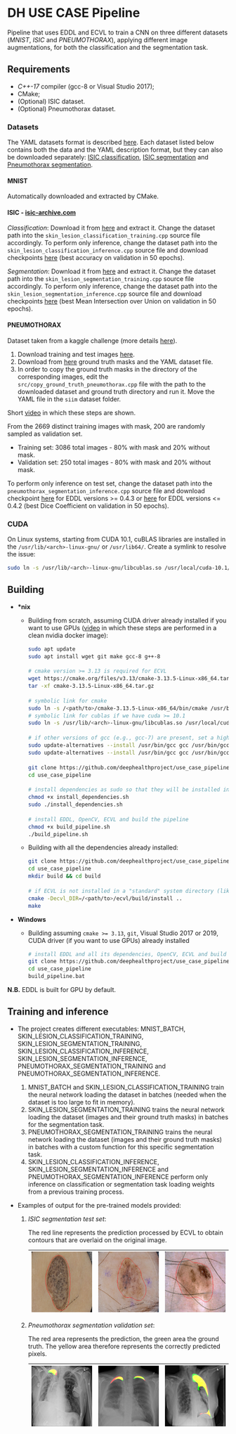 # DH USE CASE Pipeline 

Pipeline that uses EDDL and ECVL to train a CNN on three different datasets (_MNIST_, _ISIC_ and _PNEUMOTHORAX_), applying different image augmentations, for both the classification and the segmentation task.

## Requirements
- _C++-17_ compiler (gcc-8 or Visual Studio 2017);
- CMake;
- (Optional) ISIC dataset.
- (Optional) Pneumothorax dataset.

### Datasets
The YAML datasets format is described [here](https://github.com/deephealthproject/ecvl/wiki/DeepHealth-Toolkit-Dataset-Format). Each dataset listed below contains both the data and the YAML description format, but they can also be downloaded separately: [ISIC classification](https://drive.google.com/uc?id=1pZotvwM5rltg5OhYGr9oSLVW8yxjs3U_&export=download), [ISIC segmentation](https://drive.google.com/uc?id=1HHmBNiyQ1dH398E3ECl8WqVoZuV23fjM&export=download) and [Pneumothorax segmentation](https://drive.google.com/uc?id=1D1IM9Gw2wWzvnWeX7ac7ZsjetxU8kCit&export=download).


#### MNIST
Automatically downloaded and extracted by CMake.

#### ISIC - [isic-archive.com](https://www.isic-archive.com/#!/topWithHeader/tightContentTop/challenges)

_Classification_: Download it from [here](https://drive.google.com/uc?id=1TCE-uswZ41nlqMe5SWHoCGF7Mtq6r15A&export=download) and extract it. Change the dataset path into the `skin_lesion_classification_training.cpp` source file accordingly. To perform only inference, change the dataset path into the `skin_lesion_classification_inference.cpp` source file and download checkpoints [here](https://drive.google.com/file/d/1HzEtAni3WNmpwBBBT6fZ5hkW9wJAgqF2/view?usp=sharing) (best accuracy on validation in 50 epochs).

 _Segmentation_: Download it from [here](https://drive.google.com/uc?id=1RyYa32x9aqwd2kkQpCZ4Xa2h_VcgH3wI&export=download) and extract it. Change the dataset path into the `skin_lesion_segmentation_training.cpp` source file accordingly. To perform only inference, change the dataset path into the `skin_lesion_segmentation_inference.cpp` source file and download checkpoints [here](https://drive.google.com/file/d/13lbpkjrHNZygbdkdux8yr7GlpTW0MgxM/view?usp=sharing) (best Mean Intersection over Union on validation in 50 epochs).

#### PNEUMOTHORAX
Dataset taken from a kaggle challenge (more details [here](https://www.kaggle.com/c/siim-acr-pneumothorax-segmentation)).
  1. Download training and test images [here](https://www.kaggle.com/seesee/siim-train-test/download).
  1. Download from [here](https://drive.google.com/uc?id=1e9f0LzPB8euHRJLA5URknUFZHD-8AtE9&export=download) ground truth masks and the YAML dataset file.
  1. In order to copy the ground truth masks in the directory of the corresponding images, edit the `src/copy_ground_truth_pneumothorax.cpp` file with the path to the downloaded dataset and ground truth directory and run it. Move the YAML file in the `siim` dataset folder.
  
  Short [video](https://drive.google.com/uc?id=17qlmm9Jf_D3K4iB3Y9pfrpDssFxk2q69&export=download) in which these steps are shown.
  
From the 2669 distinct training images with mask, 200 are randomly sampled as validation set.
- Training set: 3086 total images - 80% with mask and 20% without mask.
- Validation set: 250 total images - 80% with mask and 20% without mask.

To perform only inference on test set, change the dataset path into the `pneumothorax_segmentation_inference.cpp` source file and download checkpoint [here](https://drive.google.com/uc?id=13-bSsMHxKp7WO_HrdWcy5y9n9hbOXNyT&export=download) for EDDL versions >= 0.4.3 or [here](https://drive.google.com/uc?id=1kLhNpzBi5OYm9y4YNlK_XuUf52WItUVT&export=download) for EDDL versions <= 0.4.2 (best Dice Coefficient on validation in 50 epochs).


### CUDA
On Linux systems, starting from CUDA 10.1, cuBLAS libraries are installed in the `/usr/lib/<arch>-linux-gnu/` or `/usr/lib64/`. Create a symlink to resolve the issue:
```bash
sudo ln -s /usr/lib/<arch>-linux-gnu/libcublas.so /usr/local/cuda-10.1/lib64/libcublas.so
```

## Building

- **\*nix**
    - Building from scratch, assuming CUDA driver already installed if you want to use GPUs ([video](https://drive.google.com/uc?id=1xGPHIEXK-vzxEF0y8N148EhFud1Ackm4&export=download) in which these steps are performed in a clean nvidia docker image):
        ```bash
        sudo apt update
        sudo apt install wget git make gcc-8 g++-8

        # cmake version >= 3.13 is required for ECVL
        wget https://cmake.org/files/v3.13/cmake-3.13.5-Linux-x86_64.tar.gz
        tar -xf cmake-3.13.5-Linux-x86_64.tar.gz

        # symbolic link for cmake
        sudo ln -s /<path/to>/cmake-3.13.5-Linux-x86_64/bin/cmake /usr/bin/cmake
        # symbolic link for cublas if we have cuda >= 10.1
        sudo ln -s /usr/lib/<arch>-linux-gnu/libcublas.so /usr/local/cuda-10.1/lib64/libcublas.so

        # if other versions of gcc (e.g., gcc-7) are present, set a higher priority to gcc-8 so that it is chosen as the default
        sudo update-alternatives --install /usr/bin/gcc gcc /usr/bin/gcc-8 80 --slave /usr/bin/g++ g++ /usr/bin/g++-8
        sudo update-alternatives --install /usr/bin/gcc gcc /usr/bin/gcc-7 70 --slave /usr/bin/g++ g++ /usr/bin/g++-7

        git clone https://github.com/deephealthproject/use_case_pipeline.git
        cd use_case_pipeline

        # install dependencies as sudo so that they will be installed in "standard" system directories
        chmod +x install_dependencies.sh
        sudo ./install_dependencies.sh

        # install EDDL, OpenCV, ECVL and build the pipeline
        chmod +x build_pipeline.sh
        ./build_pipeline.sh
        ```

    - Building with all the dependencies already installed:
        ```bash
        git clone https://github.com/deephealthproject/use_case_pipeline.git
        cd use_case_pipeline
        mkdir build && cd build

        # if ECVL is not installed in a "standard" system directory (like /usr/local/) you have to provide the installation directory
        cmake -Decvl_DIR=/<path/to>/ecvl/build/install ..
        make
        ```
    
- **Windows**
    - Building assuming `cmake >= 3.13`, `git`, Visual Studio 2017 or 2019, CUDA driver (if you want to use GPUs) already installed 
        ```bash
        # install EDDL and all its dependencies, OpenCV, ECVL and build the pipeline
        git clone https://github.com/deephealthproject/use_case_pipeline.git
        cd use_case_pipeline
        build_pipeline.bat
        ```
    
**N.B.** EDDL is built for GPU by default.
    
## Training and inference

- The project creates different executables: MNIST_BATCH, SKIN_LESION_CLASSIFICATION_TRAINING, SKIN_LESION_SEGMENTATION_TRAINING, SKIN_LESION_CLASSIFICATION_INFERENCE, SKIN_LESION_SEGMENTATION_INFERENCE, PNEUMOTHORAX_SEGMENTATION_TRAINING and PNEUMOTHORAX_SEGMENTATION_INFERENCE.
    1. MNIST_BATCH and SKIN_LESION_CLASSIFICATION_TRAINING train the neural network loading the dataset in batches (needed when the dataset is too large to fit in memory).
    1. SKIN_LESION_SEGMENTATION_TRAINING trains the neural network loading the dataset (images and their ground truth masks) in batches for the segmentation task.
    1. PNEUMOTHORAX_SEGMENTATION_TRAINING trains the neural network loading the dataset (images and their ground truth masks) in batches with a custom function for this specific segmentation task.
    1. SKIN_LESION_CLASSIFICATION_INFERENCE, SKIN_LESION_SEGMENTATION_INFERENCE and PNEUMOTHORAX_SEGMENTATION_INFERENCE perform only inference on classification or segmentation task loading weights from a previous training process.

- Examples of output for the pre-trained models provided:
    1. *ISIC segmentation test set*:

       The red line represents the prediction processed by ECVL to obtain contours that are overlaid on the original image.

        ![](/imgs/isic_1.png)  |  ![](/imgs/isic_2.png)  |  ![](/imgs/isic_3.png) 
        :----------------------|-------------------------|----------------------:
    1. *Pneumothorax segmentation validation set*:

       The red area represents the prediction, the green area the ground truth. The yellow area therefore represents the correctly predicted pixels.

       ![](/imgs/pneumothorax_1.png) | ![](/imgs/pneumothorax_2.png) | ![](/imgs/pneumothorax_3.png)
       :----------------------------:|:-----------------------------:|:----------------------------:
